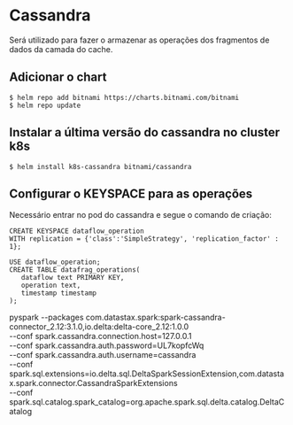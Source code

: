 # Cassandra

Será utilizado para fazer o armazenar as operações dos fragmentos de dados da camada do cache.

## Adicionar o chart

    $ helm repo add bitnami https://charts.bitnami.com/bitnami
    $ helm repo update

## Instalar a última versão do cassandra no cluster k8s

    $ helm install k8s-cassandra bitnami/cassandra

## Configurar o KEYSPACE para as operações

Necessário entrar no pod do cassandra e segue o comando de criação:

```
CREATE KEYSPACE dataflow_operation
WITH replication = {'class':'SimpleStrategy', 'replication_factor' : 1};

USE dataflow_operation;
CREATE TABLE datafrag_operations(
   dataflow text PRIMARY KEY,
   operation text,
   timestamp timestamp
);
```

pyspark --packages com.datastax.spark:spark-cassandra-connector_2.12:3.1.0,io.delta:delta-core_2.12:1.0.0 \
--conf spark.cassandra.connection.host=127.0.0.1 \
--conf spark.cassandra.auth.password=UL7kopfcWq \
--conf spark.cassandra.auth.username=cassandra \
--conf spark.sql.extensions=io.delta.sql.DeltaSparkSessionExtension,com.datastax.spark.connector.CassandraSparkExtensions \
--conf spark.sql.catalog.spark_catalog=org.apache.spark.sql.delta.catalog.DeltaCatalog

